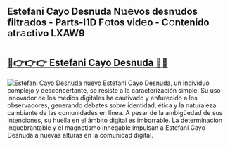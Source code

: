 ## Estefani Cayo Desnuda N𝚞𝚎vos desn𝚞dos filtr𝚊dos - Parts-I1D F𝚘tos vid𝚎o - C𝚘ntenido atr𝚊ctivo LXAW9

# <h2><a href="http://mb05psd.tromn.icu/?c=Estefani+Cayo+Desnuda">🔗👉👉👉 Estefani Cayo Desnuda 🔗🔗</a></h2>

[![Estefani Cayo Desnuda nuevo](https://i.imgur.com/pEAQMta.gif)](http://mb05psd.tromn.icu/?c=Estefani+Cayo+Desnuda)
Estefani Cayo Desnuda, un individuo complejo y desconcertante, se resiste a la caracterización simple. Su uso innovador de los medios digitales ha cautivado y enfurecido a los observadores, generando debates sobre identidad, ética y la naturaleza cambiante de las comunidades en línea. A pesar de la ambigüedad de sus intenciones, su huella en el ámbito digital es imborrable. La determinación inquebrantable y el magnetismo innegable impulsan a Estefani Cayo Desnuda a nuevas alturas en la comunidad digital.
